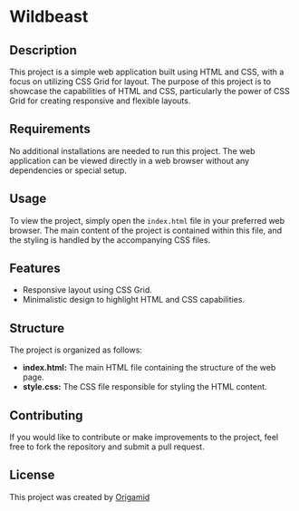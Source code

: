 # Wildbeast

## Description

This project is a simple web application built using HTML and CSS, with a focus on utilizing CSS Grid for layout. The purpose of this project is to showcase the capabilities of HTML and CSS, particularly the power of CSS Grid for creating responsive and flexible layouts.

## Requirements

No additional installations are needed to run this project. The web application can be viewed directly in a web browser without any dependencies or special setup.

## Usage

To view the project, simply open the `index.html` file in your preferred web browser. The main content of the project is contained within this file, and the styling is handled by the accompanying CSS files.

## Features

- Responsive layout using CSS Grid.
- Minimalistic design to highlight HTML and CSS capabilities.

## Structure

The project is organized as follows:

- **index.html:** The main HTML file containing the structure of the web page.
- **style.css:** The CSS file responsible for styling the HTML content.

## Contributing

If you would like to contribute or make improvements to the project, feel free to fork the repository and submit a pull request.

## License

This project was created by [Origamid](https://www.origamid.com/)
